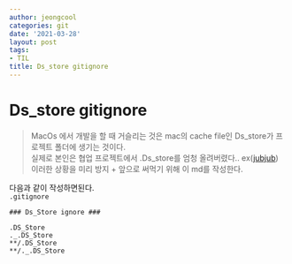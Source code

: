 ```yaml
---
author: jeongcool
categories: git
date: '2021-03-28'
layout: post
tags:
- TIL
title: Ds_store gitignore
---
```


# Ds_store gitignore
> MacOs 에서 개발을 할 때 거슬리는 것은 mac의 cache file인 Ds_store가 프로젝트 폴더에 생기는 것이다.  
> 실제로 본인은 협업 프로젝트에서 .Ds_store를 엄청 올려버렸다.. ex([jubjub](https://github.com/GSM-Web-Technology/Jup-Jup-Server))  
> 이러한 상황을 미리 방지 + 앞으로 써먹기 위해 이 md를 작성한다.

다음과 같이 작성하면된다.  
`.gitignore`
```
### Ds_Store ignore ###

.DS_Store
._.DS_Store
**/.DS_Store
**/._.DS_Store
```